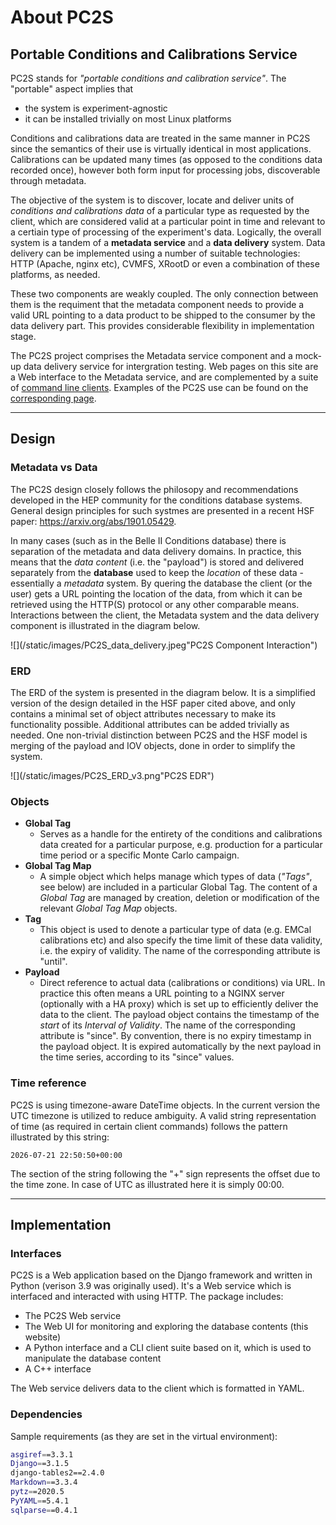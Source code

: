 # About PC2S


## Portable Conditions and Calibrations Service
PC2S stands for *"portable conditions and calibration service"*.
The "portable" aspect implies that

* the system is experiment-agnostic
* it can be installed trivially on most Linux platforms

Conditions and calibrations data are treated in the same manner
in PC2S since the semantics of their use is virtually identical
in most applications. Calibrations can be updated many times (as
opposed to the conditions data recorded once), however both form
input for processing jobs, discoverable through metadata.

The objective of the system is to discover, locate and deliver
units of *conditions and calibrations data* of a particular
type as requested by the client, which are considered valid
at a particular point in time and relevant to a certiain type of
processing of the experiment's data.
Logically, the overall system is a tandem of a **metadata service**
and a **data delivery** system. Data delivery can be implemented
using a number of suitable technologies: HTTP (Apache, nginx etc),
CVMFS, XRootD or even a combination of these platforms, as needed.

These two components are weakly coupled. The only connection between
them is the requiment that the metadata component needs to provide a
valid URL pointing to a data product to be shipped to the consumer by
the data delivery part. This provides considerable flexibility in implementation stage.

The PC2S project comprises the Metadata service component
and a mock-up data delivery service for intergration testing.
Web pages on this site are a Web interface to the Metadata service,
and are complemented by a suite of [command line clients](/clients).
Examples of the PC2S use can be
found on the [corresponding page](/examples).

---

## Design

### Metadata vs Data
The PC2S design closely follows the philosopy and recommendations
developed in the HEP community for the conditions database systems.
General design principles for such systmes are
presented in a recent HSF paper: <https://arxiv.org/abs/1901.05429>.

In many cases (such as in the Belle II Conditions database)
there is separation of the metadata and data delivery domains.
In practice, this means that the *data content* (i.e. the "payload")
is stored and delivered separately from the **database**
used to keep the *location* of these data - essentially a *metadata* system.
By quering the database the client (or the user) gets a URL pointing the
location of the data, from which it can be retrieved using the HTTP(S)
protocol or any other comparable means. Interactions between the client,
the Metadata system and the data delivery component is illustrated in
the diagram below.

![](/static/images/PC2S_data_delivery.jpeg"PC2S Component Interaction")

### ERD
The ERD of the system is presented in the diagram below.
It is a simplified version of the design detailed in the
HSF paper cited above, and only contains a minimal set of
object attributes necessary to make its functionality possible.
Additional attributes can be added trivially as needed. One
non-trivial distinction between PC2S and the HSF model is
merging of the payload and IOV objects, done in order to
simplify the system.

![](/static/images/PC2S_ERD_v3.png"PC2S EDR")

### Objects

* **Global Tag**
    * Serves as a handle for the entirety of the conditions and calibrations
    data created for a particular purpose, e.g. production for a particular time period or a
    specific Monte Carlo campaign.
* **Global Tag Map**
    * A simple object which helps manage which types of data (*"Tags"*, see below) are included
    in a particular Global Tag. The content of a *Global Tag* are managed by creation, deletion
    or modification of the relevant *Global Tag Map* objects.
* **Tag**
    * This object is used to denote a particular type of data (e.g. EMCal calibrations etc) and also specify
    the time limit of these data validity, i.e. the expiry of validity. The name of the corresponding
    attribute is "until".
* **Payload**
    * Direct reference to actual data (calibrations or conditions) via URL. In practice this
    often means a URL pointing to a NGINX server (optionally with a HA proxy) which is set
    up to efficiently deliver the data to the client. The payload object contains
    the timestamp of the *start* of its *Interval of Validity*. The name of the corresponding
    attribute is "since". By convention, there is no expiry timestamp in the payload object.
    It is expired automatically by the next payload in the time series, according to its "since"
    values.

### Time reference
PC2S is using timezone-aware DateTime objects. In the current version the UTC
timezone is utilized to reduce ambiguity. A valid string representation of
time (as required in certain client commands) follows the pattern illustrated
by this string:
```
2026-07-21 22:50:50+00:00
```
The section of the string following the "+" sign represents the offset due
to the time zone. In case of UTC as illustrated here it is simply 00:00.

---

## Implementation

### Interfaces
PC2S is a Web application based on the Django framework and written
in Python (verison 3.9 was originally used). It's a Web service which
is interfaced and interacted with using HTTP. The package includes:

* The PC2S Web service
* The Web UI for monitoring and exploring the database contents (this website)
* A Python interface and a CLI client suite based on it, which is used
to manipulate the database content
* A C++ interface

The Web service delivers data to the client which is formatted in YAML.

### Dependencies
Sample requirements (as they are set in the virtual environment):
```bash
asgiref==3.3.1
Django==3.1.5
django-tables2==2.4.0
Markdown==3.3.4
pytz==2020.5
PyYAML==5.4.1
sqlparse==0.4.1
```
